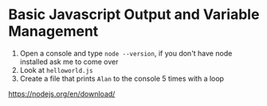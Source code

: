 # Basic Javascript Output and Variable Management
1. Open a console and type `node --version`, if you don't have node installed ask me to come over
2. Look at `helloworld.js`
3. Create a file that prints `Alan` to the console 5 times with a loop

https://nodejs.org/en/download/